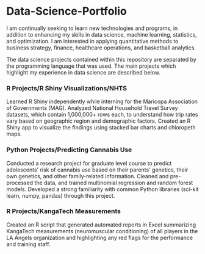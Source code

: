 # Data-Science-Portfolio

I am continually seeking to learn new technologies and programs, in addition to enhancing my skills in data science, machine learning, statistics, and optimization. I am interested in applying quantitative methods to business strategy, finance, healthcare operations, and basketball analytics. 

The data science projects contained within this repository are separated by the programming language that was used.
The main projects which highlight my experience in data science are described below.

### R Projects/R Shiny Visualizations/NHTS
Learned R Shiny independently while interning for the Maricopa Association of Governments (MAG). 
Analyzed National Household Travel Survey datasets, which contain 1,000,000+ rows each, to understand how trip rates vary based on geographic region and demographic factors.
Created an R Shiny app to visualize the findings using stacked bar charts and chloropeth maps.

### Python Projects/Predicting Cannabis Use
Conducted a research project for graduate level course to predict adolescents' risk of cannabis use based on their parents' genetics, their own genetics, and other family-related information.
Cleaned and pre-processed the data, and trained multinomial regression and random forest models.
Developed a strong familiarity with common Python libraries (sci-kit learn, numpy, pandas) through this project. 

### R Projects/KangaTech Measurements
Created an R script that generated automated reports in Excel summarizing KangaTech measurements (neuromuscular conditioning) of all players in the LA Angels organization and highlighting any red flags for the performance and training staff.  
